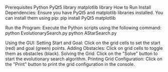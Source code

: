 Prerequisites
Python
PyQt5 library
matplotlib library
How to Run
Install Dependencies: Ensure you have PyQt5 and matplotlib libraries installed. You can install them using pip:
pip install PyQt5 matplotlib


Run the Program: Execute the Python scripts using the following command:
python EvolutionarySearch.py
python AStarSearch.py

Using the GUI:
Setting Start and Goal: Click on the grid cells to set the start (red) and goal (green) points.
Adding Obstacles: Click on grid cells to toggle them as obstacles (black).
Solving the Grid: Click on the "Solve" button to start the evolutionary search algorithm.
Printing Grid Configuration: Click on the "Print" button to print the grid configuration in the console.
